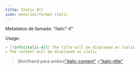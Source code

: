 ```yaml
---
title: Italic All
icon: material/format-italic
---
```


Metadatos de llamada: "italic"-ll"

Usage:

```md
> [!info|italic-all] The title will be displayed as italic
> The content will be displayed as italic
```
> Shorthand para ambos["italic-content"](../content-styling/page-8.md)
> y["italic-title"](../title-styling/page-18.md)
